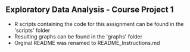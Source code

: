 ## Exploratory Data Analysis - Course Project 1

- R scripts containing the code for this assignment can be found in the 'scripts' folder
- Resulting graphs can be found in the 'graphs' folder
- Orginal README was renamed to README_Instructions.md
